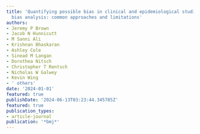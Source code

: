 ```yaml
---
title: 'Quantifying possible bias in clinical and epidemiological studies with quantitative
  bias analysis: common approaches and limitations'
authors:
- Jeremy P Brown
- Jacob N Hunnicutt
- M Sanni Ali
- Krishnan Bhaskaran
- Ashley Cole
- Sinead M Langan
- Dorothea Nitsch
- Christopher T Rentsch
- Nicholas W Galwey
- Kevin Wing
- ' others'
date: '2024-01-01'
featured: true
publishDate: '2024-06-13T03:23:44.345785Z'
featured: true
publication_types:
- article-journal
publication: '*bmj*'
---
```

